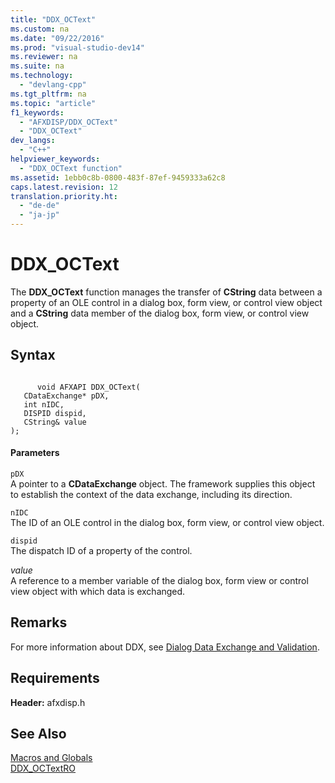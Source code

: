 ```yaml
---
title: "DDX_OCText"
ms.custom: na
ms.date: "09/22/2016"
ms.prod: "visual-studio-dev14"
ms.reviewer: na
ms.suite: na
ms.technology: 
  - "devlang-cpp"
ms.tgt_pltfrm: na
ms.topic: "article"
f1_keywords: 
  - "AFXDISP/DDX_OCText"
  - "DDX_OCText"
dev_langs: 
  - "C++"
helpviewer_keywords: 
  - "DDX_OCText function"
ms.assetid: 1ebb0c8b-0800-483f-87ef-9459333a62c8
caps.latest.revision: 12
translation.priority.ht: 
  - "de-de"
  - "ja-jp"
---
```

# DDX_OCText
The **DDX_OCText** function manages the transfer of **CString** data between a property of an OLE control in a dialog box, form view, or control view object and a **CString** data member of the dialog box, form view, or control view object.  
  
## Syntax  
  
```  
  
      void AFXAPI DDX_OCText(  
   CDataExchange* pDX,  
   int nIDC,  
   DISPID dispid,  
   CString& value   
);   
```  
  
#### Parameters  
 `pDX`  
 A pointer to a **CDataExchange** object. The framework supplies this object to establish the context of the data exchange, including its direction.  
  
 `nIDC`  
 The ID of an OLE control in the dialog box, form view, or control view object.  
  
 `dispid`  
 The dispatch ID of a property of the control.  
  
 *value*  
 A reference to a member variable of the dialog box, form view or control view object with which data is exchanged.  
  
## Remarks  
 For more information about DDX, see [Dialog Data Exchange and Validation](../vs140/dialog-data-exchange-and-validation.md).  
  
## Requirements  
 **Header:** afxdisp.h  
  
## See Also  
 [Macros and Globals](../vs140/mfc-macros-and-globals.md)   
 [DDX_OCTextRO](../vs140/ddx_octextro.md)